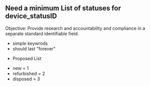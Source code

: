 ## Need a minimum List of statuses for device_statusID

Objective:  Provide research and accountability and compliance in a separate standard identifiable field.
- simple keywrods
- should last "forever"

* Proposed List
- new = 1
- refurbished = 2
- disposed = 3
